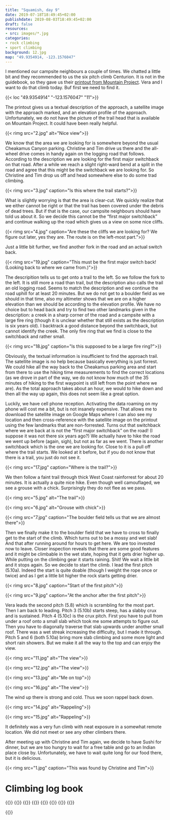```yaml
---
title: "Squamish, day 9"
date: 2019-07-18T18:49:45+02:00
publishdate: 2019-08-03T18:49:45+02:00
draft: false
resources:
- src: images/*.jpg
categories:
- rock climbing
- sport climbing
background: 12.jpg
map: "49.9354914, -123.1576047"
---
```


I mentioned our campsite neighbours a couple of times. We chatted a little bit
and they recommended to us the six pitch climb Centurion. It is not in the
guidebook, so they gave us their [printout from Mountain
Project](https://www.mountainproject.com/route/111739226/centurion). Vera and
I want to do that climb today. Buf first we need to find it.

{{< loc "49.9354914" "-123.1576047" "11">}}

The printout gives us a textual description of the approach, a satellite image
with the approach marked, and an elevation profile of the approach.
Unfortunately, we do not have the picture of the trail head that is available on
Mountain Project. It could have been really helpful.

{{< rimg src="2.jpg" alt="Nice view">}}

We know that the area we are looking for is somewhere beyond the usual Cheakamus
Canyon parking. Christine and Tim drive us there and the all-wheel drive comes
in handy again on the logging road that follows. According to the description we
are looking for the first major switchback on that road. After a while we reach
a slight right-ward bend at a split in the road and agree that this might be the
switchback we are looking for. So Christine and Tim drop us off and head
somewhere else to do some trad climbing.

{{< rimg src="3.jpg" caption="Is this where the trail starts?">}}

What is slightly worrying is that the area is clear-cut. We quickly realize that
we either cannot be right or that the trail has been covered under the debris of
dead trees. But if that is the case, our campsite neighbours should have told us
about it.  So we decide this cannot be the “first major switchback” and continue
walking up the road which gives us a view on some nice cliffs.

{{< rimg src="4.jpg" caption="Are these the cliffs we are looking for? We figure out later, yes they are. The route is on the left-most part.">}}

Just a little bit further, we find another fork in the road and an actual switch
back.

{{< rimg src="19.jpg" caption="This must be the first major switch back!  (Looking back to where we came from.)">}}

The descripition tells us to get onto a trail to the left. So we follow the fork
to the left. It is still more a road than trail, but the description also calls
the trail an old logging road. Seems to match the description and we continue
the road uphill for at least 20 minutes. But we do not get to a boulder field as
we should in that time, also my altimeter shows that we are on a higher
elevation than we should be according to the elevation profile. We have no
choice but to head back and try to find two other landmarks given in the
description: a creek in a sharp corner of the road and a campsite with a large
fire ring (though it is unclear whether that still exists as the description is
six years old). I backtrack a good distance beyond the switchback, but cannot
identify the creek. The only fire ring that we find is close to the switchback
and rather small.

{{< rimg src="18.jpg" caption="Is this supposed to be a large fire ring?">}}

Obviously, the textual information is insufficient to find the approach trail.
The satellite image is no help because basically everything is just forrest.
We could hike all the way back to the Cheakamus parking area and start from
there to use the hiking time measurements to find the correct locations (as we
drove in part of the way, we do not know how much of the 35 minutes of hiking to
the first waypoint is still left from the point where we are). As the total
approach takes about an hour, we would to hike down and then all the way up
again, this does not seem like a great option.

Luckily, we have cell phone reception. Activating the data roaming on my phone
will cost me a bit, but is not insanely expensive. That allows me to download
the satellite image on Google Maps where I can also see my location and then
cross-reference with the satellite image on the printout using the few landmarks
that are non-forrested. Turns out that switchback where we are back at is not
the “first major switchback” on the road! (I suppose it was not there six years
ago?) We actually have to hike the road we went up before (again, sigh), but not
as far as we went. There is another switchback which is the one we are looking
for.  Close to it is a pull off where the trail starts. We looked at it before,
but if you do not know that there is a trail, you just do not see it.

{{< rimg src="17.jpg" caption="Where is the trail?">}}

We then follow a faint trail through thick West Coast rainforrest for about 20
minutes. It is actually a quite nice hike. Even though well camouflaged, we see
a grouse with a chick. Surprisingly they do not flee as we pass.

{{< rimg src="5.jpg" alt="The trail">}}

{{< rimg src="6.jpg" alt="Grouse with chick">}}

{{< rimg src="7.jpg" caption="The boulder field tells us that we are almost there">}}

Then we finally make it to the boulder field that we have to cross to finally
get to the start of the climb. Which turns out to be a mossy and wet slab! And
that after running around for hours to get here. We are too invested now to
leave. Closer inspection reveals that there are some good features and it might
be climbable in the wet state, hoping that it gets drier higher up. While putting
on the climbing gear it starts raining. Shit! We wait a little bit and it stops
again. So we decide to start the climb. I lead the first pitch (5.10a). Indeed
the start is quite doable (though I weight the rope once or twice) and as I get
a little bit higher the rock starts getting drier.

{{< rimg src="8.jpg" caption="Start of the first pitch">}}

{{< rimg src="9.jpg" caption="At the anchor after the first pitch">}}

Vera leads the second pitch (5.8) which is scrambling for the most part. Then
I am back to leading. Pitch 3 (5.10b) starts steep, has a slabby crux and is
sustained. Pitch 4 (5.10c) is the crux pitch. First you have to pull from under
a roof onto a small slab which took me some attempts to figure out. Then you
have to diagonally traverse that slab upwards under another small roof. There
was a wet streak increasing the difficulty, but I made it through. Pitch 5 and
6 (both 5.10a) bring more slab climbing and some more light and short rain
showers. But we make it all the way to the top and can enjoy the view.

{{< rimg src="11.jpg" alt="The view">}}

{{< rimg src="12.jpg" alt="The view">}}

{{< rimg src="13.jpg" alt="Me on top">}}

{{< rimg src="16.jpg" alt="The view">}}

The wind up there is strong and cold. Thus we soon rappel back down.

{{< rimg src="14.jpg" alt="Rappeling">}}

{{< rimg src="15.jpg" alt="Rappeling">}}

It definitely was a very fun climb with neat exposure in a somewhat remote
location. We did not meet or see any other climbers there.

After meeting up with Christine and Tim again, we decide to have Sushi for
dinner, but we are too hungry to wait for a free table and go to an Indian place
close by. Unfortunately, we have to wait quite long for our food there, but it
is delicious.

{{< rimg src="1.jpg" caption="This was found by Christine and Tim">}}


# Climbing log book

{{<climbs>}}
{{<multipitch name="Centurion" pitches="6">}}
{{<climb name="Pitch 1" style="hangdog" grade="5.10a">}}
{{<climb name="Pitch 2" style="toprope" grade="5.8">}}
{{<climb name="Pitch 3" style="onsight" grade="5.10a">}}
{{<climb name="Pitch 4" style="hangdog" grade="5.10c">}}
{{<climb name="Pitch 5" style="onsight" grade="5.10a">}}
{{<climb name="Pitch 6" style="onsight" grade="5.10a">}}

{{<nextday>}}
